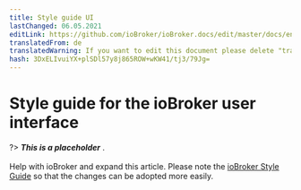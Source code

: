 ```yaml
---
title: Style guide UI
lastChanged: 06.05.2021
editLink: https://github.com/ioBroker/ioBroker.docs/edit/master/docs/en/dev/styleguideui.md
translatedFrom: de
translatedWarning: If you want to edit this document please delete "translatedFrom" field, elsewise this document will be translated automatically again
hash: 3DxELIvuiYX+plSDl57y8j865ROW+wKW41/tj3/79Jg=
---
```

# Style guide for the ioBroker user interface
?> ***This is a placeholder*** .<br><br> Help with ioBroker and expand this article. Please note the [ioBroker Style Guide](https://www.iobroker.net/#de/documentation/community/styleguidedoc.md) so that the changes can be adopted more easily.
